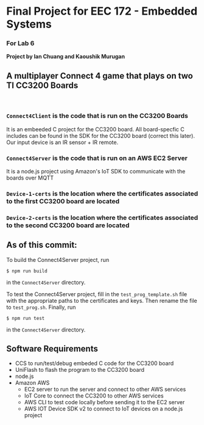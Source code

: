 # Final Project for EEC 172 - Embedded Systems
### For Lab 6

**Project by Ian Chuang and Kaoushik Murugan**

## A multiplayer Connect 4 game that plays on two TI CC3200 Boards
<br>

### `Connect4Client` is the code that is run on the CC3200 Boards 

It is an embeeded C project for the CC3200 board. All board-specfic C includes can be found in the SDK for the CC3200 board (correct this later). Our input device is an IR sensor + IR remote.

### `Connect4Server` is the code that is run on an AWS EC2 Server
It is a node.js project using Amazon's IoT SDK to communicate with the boards over MQTT

### `Device-1-certs` is the location where the certificates associated to the first CC3200 board are located

### `Device-2-certs` is the location where the certificates associated to the second CC3200 board are located

## As of this commit:

To build the Connect4Server project, run 
```console
$ npm run build
```
in the `Connect4Server` directory.

To test the Connect4Server project, fill in the `test_prog_template.sh` file with the appropriate paths to the certificates and keys. Then rename the file to `test_prog.sh`. Finally, run 
```console
$ npm run test
````
in the `Connect4Server` directory.

## Software Requirements
- CCS to run/test/debug embeded C code for the CC3200 board
- UniFlash to flash the program to the CC3200 board
- node.js
- Amazon AWS
    - EC2 server to run the server and connect to other AWS services
    - IoT Core to connect the CC3200 to other AWS services
    - AWS CLI to test code locally before sending it to the EC2 server
    - AWS IOT Device SDK v2 to connect to IoT devices on a node.js project
